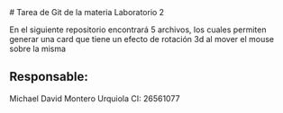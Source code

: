 <div class="text-justify">
# Tarea de Git de la materia Laboratorio 2

En el siguiente repositorio encontrará 5 archivos, los cuales permiten generar una card que tiene un efecto de rotación 3d al mover el mouse sobre la misma

## Responsable:

Michael David Montero Urquiola 
CI: 26561077

</div>
